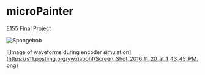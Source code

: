# microPainter
E155 Final Project

![Spongebob](https://s17.postimg.org/6s5ar4vof/15388627_1388063107873247_1323620748_o.jpg)

![Image of waveforms during encoder simulation]
(https://s11.postimg.org/ywxjabohf/Screen_Shot_2016_11_20_at_1_43_45_PM.png)
